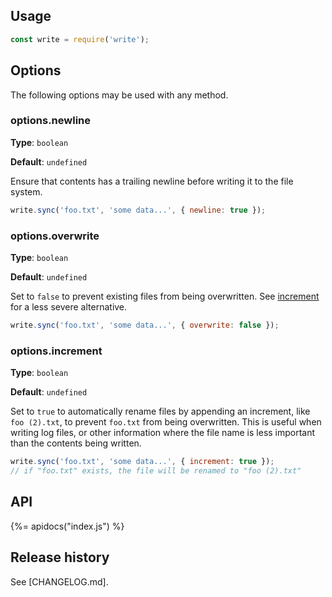 ## Usage

```js
const write = require('write');
```

## Options

The following options may be used with any method.

### options.newline

**Type**: `boolean`

**Default**: `undefined`

Ensure that contents has a trailing newline before writing it to the file system.

```js
write.sync('foo.txt', 'some data...', { newline: true }); 
```


### options.overwrite

**Type**: `boolean`

**Default**: `undefined`

Set to `false` to prevent existing files from being overwritten. See [increment](#optionsincrement) for a less severe alternative.

```js
write.sync('foo.txt', 'some data...', { overwrite: false });
```

### options.increment

**Type**: `boolean`

**Default**: `undefined`

Set to `true` to automatically rename files by appending an increment, like `foo (2).txt`, to prevent `foo.txt` from being overwritten. This is useful when writing log files, or other information where the file name is less important than the contents being written. 

```js
write.sync('foo.txt', 'some data...', { increment: true });
// if "foo.txt" exists, the file will be renamed to "foo (2).txt"
```

## API
{%= apidocs("index.js") %}

## Release history

See [CHANGELOG.md].


[fs]: https://nodejs.org/api/fs.html

[writestream]: https://nodejs.org/api/fs.html#fs_class_fs_writestream
[wsoptions]: https://nodejs.org/api/fs.html#fs_fs_createwritestream_path_options
[writefile]: https://nodejs.org/api/fs.html#fs_fs_writefile_file_data_options_callback
[writefilesync]: https://nodejs.org/api/fs.html#fs_fs_writefilesync_file_data_options
[writable]: https://nodejs.org/api/stream.html#stream_class_stream_writable